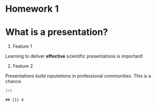 Homework 1
================

# What is a presentation?

1.  Feature 1

Learning to deliver **effective** scientific presentations is important!

2.  Feature 2

Presentations build *reputations* in professional communities. This is a
chance.

``` r
2+2
```

    ## [1] 4
